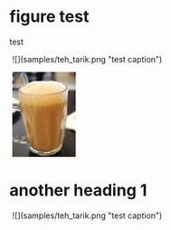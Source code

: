# figure test

test

<align center>
<img width=5cm>![](samples/teh_tarik.png "test caption")</img>

<img width=5cm border_width=2pt border_color=ff0000>![](samples/teh_tarik.png "test caption")</img>
</align>

# another heading 1

<align center>
<img width=5in>![](samples/teh_tarik.png "test caption")</img>
</align>
